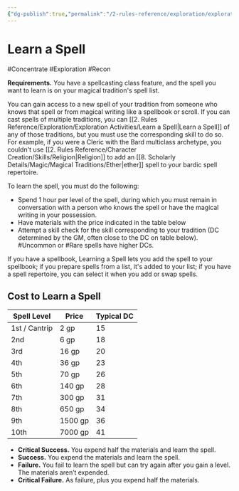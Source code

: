 ```yaml
---
{"dg-publish":true,"permalink":"/2-rules-reference/exploration/exploration-activities/learn-a-spell/","noteIcon":""}
---
```


# Learn a Spell
#Concentrate #Exploration #Recon 

**Requirements.** You have a spellcasting class feature, and the spell you want to learn is on your magical tradition's spell list.

You can gain access to a new spell of your tradition from someone who knows that spell or from magical writing like a spellbook or scroll. If you can cast spells of multiple traditions, you can [[2. Rules Reference/Exploration/Exploration Activities/Learn a Spell\|Learn a Spell]] of any of those traditions, but you must use the corresponding skill to do so. For example, if you were a Cleric with the Bard multiclass archetype, you couldn't use [[2. Rules Reference/Character Creation/Skills/Religion\|Religion]] to add an [[8. Scholarly Details/Magic/Magical Traditions/Ether\|ether]] spell to your bardic spell repertoire.

To learn the spell, you must do the following:
- Spend 1 hour per level of the spell, during which you must remain in conversation with a person who knows the spell or have the magical writing in your possession.
- Have materials with the price indicated in the table below
- Attempt a skill check for the skill corresponding to your tradition (DC determined by the GM, often close to the DC on table below). #Uncommon or #Rare spells have higher DCs.

If you have a spellbook, Learning a Spell lets you add the spell to your spellbook; if you prepare spells from a list, it's added to your list; if you have a spell repertoire, you can select it when you add or swap spells.

## Cost to Learn a Spell

| Spell Level   | Price   | Typical DC |
| ------------- | ------- | ---------- |
| 1st / Cantrip | 2 gp    | 15         |
| 2nd           | 6 gp    | 18         |
| 3rd           | 16 gp   | 20         |
| 4th           | 36 gp   | 23         |
| 5th           | 70 gp   | 26         |
| 6th           | 140 gp  | 28         |
| 7th           | 300 gp  | 31         |
| 8th           | 650 gp  | 34         |
| 9th           | 1500 gp | 36         |
| 10th          | 7000 gp | 41         |

- **Critical Success.** You expend half the materials and learn the spell.
- **Success.** You expend the materials and learn the spell.
- **Failure.** You fail to learn the spell but can try again after you gain a level. The materials aren’t expended.
- **Critical Failure.** As failure, plus you expend half the materials.
